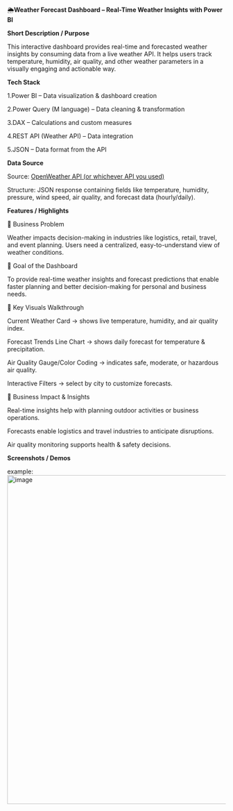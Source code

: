 🌦️**Weather Forecast Dashboard – Real-Time Weather Insights with Power BI**

 **Short Description / Purpose**

This interactive dashboard provides real-time and forecasted weather insights by consuming data from a live weather API. It helps users track temperature, humidity, air quality, and other weather parameters in a visually engaging and actionable way.

 **Tech Stack**

1.Power BI – Data visualization & dashboard creation

2.Power Query (M language) – Data cleaning & transformation

3.DAX – Calculations and custom measures

4.REST API (Weather API) – Data integration

5.JSON – Data format from the API

 **Data Source**

Source: [OpenWeather API (or whichever API you used)](https://www.weatherapi.com/)

Structure: JSON response containing fields like temperature, humidity, pressure, wind speed, air quality, and forecast data (hourly/daily).

 **Features / Highlights**

🔹 Business Problem

Weather impacts decision-making in industries like logistics, retail, travel, and event planning. Users need a centralized, easy-to-understand view of weather conditions.

🔹 Goal of the Dashboard

To provide real-time weather insights and forecast predictions that enable faster planning and better decision-making for personal and business needs.

🔹 Key Visuals Walkthrough

Current Weather Card → shows live temperature, humidity, and air quality index.

Forecast Trends Line Chart → shows daily forecast for temperature & precipitation.

Air Quality Gauge/Color Coding → indicates safe, moderate, or hazardous air quality.

Interactive Filters → select by city to customize forecasts.

🔹 Business Impact & Insights

Real-time insights help with planning outdoor activities or business operations.

Forecasts enable logistics and travel industries to anticipate disruptions.

Air quality monitoring supports health & safety decisions.

**Screenshots / Demos**

example: 
<img width="1344" height="758" alt="image" src="https://github.com/user-attachments/assets/87ded240-8567-442a-8b45-8627280562a4" />

